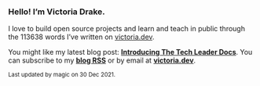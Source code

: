 ### Hello! I’m Victoria Drake.

I love to build open source projects and learn and teach in public through the 113638 words I’ve written on [victoria.dev](https://victoria.dev).

You might like my latest blog post: **[Introducing The Tech Leader Docs](https://victoria.dev/blog/introducing-the-tech-leader-docs/)**. You can subscribe to my [**blog RSS**](https://victoria.dev/index.xml) or by email at [**victoria.dev**](https://victoria.dev).

<sub>Last updated by magic on 30 Dec 2021.</sub>
